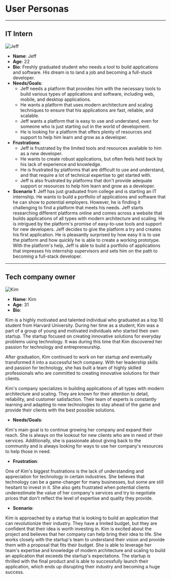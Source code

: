 # User Personas

<!-- some introduction -->

---

<!-- a persona -->

## IT Intern

![Jeff](https://images.unsplash.com/photo-1521312706689-fbd93fd5af46?ixlib=rb-4.0.3&ixid=MnwxMjA3fDB8MHxwaG90by1wYWdlfHx8fGVufDB8fHx8&auto=format&fit=crop&w=2042&q=80)

- **Name**: Jeff
- **Age**: 22
- **Bio**: Freshly graduated student who needs a tool to build applications and
  software. His dream is to land a job and becoming a full-stuck developer.
- **Needs/Goals**:
  - Jeff needs a platform that provides him with the necessary tools to build
    various types of applications and software, including web, mobile, and
    desktop applications.
  - He wants a platform that uses modern architecture and scaling techniques to
    ensure that his applications are fast, reliable, and scalable.
  - Jeff wants a platform that is easy to use and understand, even for someone
    who is just starting out in the world of development.
  - He is looking for a platform that offers plenty of resources and support to
    help him learn and grow as a developer.
- **Frustrations**:
  - Jeff is frustrated by the limited tools and resources available to him as a
    new developer.
  - He wants to create robust applications, but often feels held back by his
    lack of experience and knowledge.
  - He is frustrated by platforms that are difficult to use and understand, and
    that require a lot of technical expertise to get started with.
  - Jeff is also frustrated by platforms that don't provide adequate support or
    resources to help him learn and grow as a developer.
- **Scenario 1**: Jeff has just graduated from college and is starting an IT
  internship. He wants to build a portfolio of applications and software that he
  can show to potential employers. However, he is finding it challenging to find
  a platform that meets his needs. Jeff starts researching different platforms
  online and comes across a website that builds applications of all types with
  modern architecture and scaling. He is intrigued by the platform's promise of
  easy-to-use tools and support for new developers. Jeff decides to give the
  platform a try and creates his first application. He is pleasantly surprised
  by how easy it is to use the platform and how quickly he is able to create a
  working prototype. With the platform's help, Jeff is able to build a portfolio
  of applications that impresses his internship supervisors and sets him on the
  path to becoming a full-stack developer.

---

## Tech company owner

![Kim](https://images.unsplash.com/photo-1598257006458-087169a1f08d?ixlib=rb-4.0.3&ixid=MnwxMjA3fDB8MHxwaG90by1wYWdlfHx8fGVufDB8fHx8&auto=format&fit=crop&w=2070&q=80)

- **Name**: Kim
- **Age**: 31
- **Bio**:

Kim is a highly motivated and talented individual who graduated as a top 10
student from Harvard University. During her time as a student, Kim was a part of
a group of young and motivated individuals who started their own startup. The
startup focused on creating innovative solutions for everyday problems using
technology. It was during this time that Kim discovered her passion for
technology and entrepreneurship.

After graduation, Kim continued to work on her startup and eventually
transformed it into a successful tech company. With her leadership skills and
passion for technology, she has built a team of highly skilled professionals who
are committed to creating innovative solutions for their clients.

Kim's company specializes in building applications of all types with modern
architecture and scaling. They are known for their attention to detail,
reliability, and customer satisfaction. Their team of experts is constantly
learning and adapting to new technologies to stay ahead of the game and provide
their clients with the best possible solutions.

- **Needs/Goals**:

Kim's main goal is to continue growing her company and expand their reach. She
is always on the lookout for new clients who are in need of their services.
Additionally, she is passionate about giving back to the community and is always
looking for ways to use her company's resources to help those in need.

- **Frustration**:

One of Kim's biggest frustrations is the lack of understanding and appreciation
for technology in certain industries. She believes that technology can be a
game-changer for many businesses, but some are still hesitant to invest in it.
She also gets frustrated when potential clients underestimate the value of her
company's services and try to negotiate prices that don't reflect the level of
expertise and quality they provide.

- **Scenario**:

Kim is approached by a startup that is looking to build an application that can
revolutionize their industry. They have a limited budget, but they are confident
that their idea is worth investing in. Kim is excited about the project and
believes that her company can help bring their idea to life. She works closely
with the startup's team to understand their vision and provide them with a
proposal that fits their budget. She is able to leverage her team's expertise
and knowledge of modern architecture and scaling to build an application that
exceeds the startup's expectations. The startup is thrilled with the final
product and is able to successfully launch their application, which ends up
disrupting their industry and becoming a huge success.

<!-- more personas ... -->
